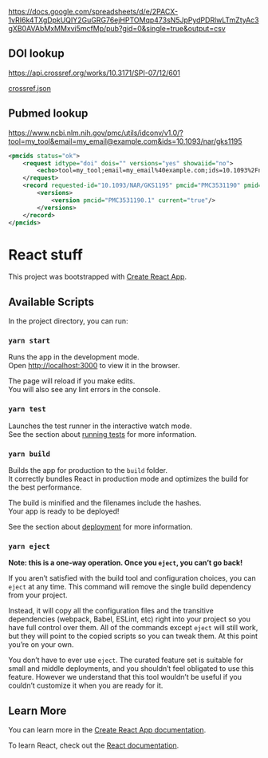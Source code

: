 
https://docs.google.com/spreadsheets/d/e/2PACX-1vRI6k4TXgDpkUQIY2GuGRG76ejHPTOMqp473sN5JpPydPDRlwLTmZtyAc3gXB0AVAbMxMMxvi5mcfMp/pub?gid=0&single=true&output=csv

## DOI lookup

https://api.crossref.org/works/10.3171/SPI-07/12/601

[crossref.json](crossref.json)


## Pubmed lookup
 
https://www.ncbi.nlm.nih.gov/pmc/utils/idconv/v1.0/?tool=my_tool&email=my_email@example.com&ids=10.1093/nar/gks1195

```xml
<pmcids status="ok">
    <request idtype="doi" dois="" versions="yes" showaiid="no">
        <echo>tool=my_tool;email=my_email%40example.com;ids=10.1093%2Fnar%2Fgks1195</echo>
    </request>
    <record requested-id="10.1093/NAR/GKS1195" pmcid="PMC3531190" pmid="23193287" doi="10.1093/nar/gks1195">
        <versions>
            <version pmcid="PMC3531190.1" current="true"/>
        </versions>
    </record>
</pmcids>
```

# React stuff

This project was bootstrapped with [Create React App](https://github.com/facebook/create-react-app).

## Available Scripts

In the project directory, you can run:

### `yarn start`

Runs the app in the development mode.<br />
Open [http://localhost:3000](http://localhost:3000) to view it in the browser.

The page will reload if you make edits.<br />
You will also see any lint errors in the console.

### `yarn test`

Launches the test runner in the interactive watch mode.<br />
See the section about [running tests](https://facebook.github.io/create-react-app/docs/running-tests) for more information.

### `yarn build`

Builds the app for production to the `build` folder.<br />
It correctly bundles React in production mode and optimizes the build for the best performance.

The build is minified and the filenames include the hashes.<br />
Your app is ready to be deployed!

See the section about [deployment](https://facebook.github.io/create-react-app/docs/deployment) for more information.

### `yarn eject`

**Note: this is a one-way operation. Once you `eject`, you can’t go back!**

If you aren’t satisfied with the build tool and configuration choices, you can `eject` at any time. This command will remove the single build dependency from your project.

Instead, it will copy all the configuration files and the transitive dependencies (webpack, Babel, ESLint, etc) right into your project so you have full control over them. All of the commands except `eject` will still work, but they will point to the copied scripts so you can tweak them. At this point you’re on your own.

You don’t have to ever use `eject`. The curated feature set is suitable for small and middle deployments, and you shouldn’t feel obligated to use this feature. However we understand that this tool wouldn’t be useful if you couldn’t customize it when you are ready for it.

## Learn More

You can learn more in the [Create React App documentation](https://facebook.github.io/create-react-app/docs/getting-started).

To learn React, check out the [React documentation](https://reactjs.org/).

